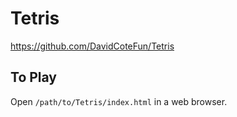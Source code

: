 # Tetris

https://github.com/DavidCoteFun/Tetris

## To Play

Open `/path/to/Tetris/index.html` in a web browser.
